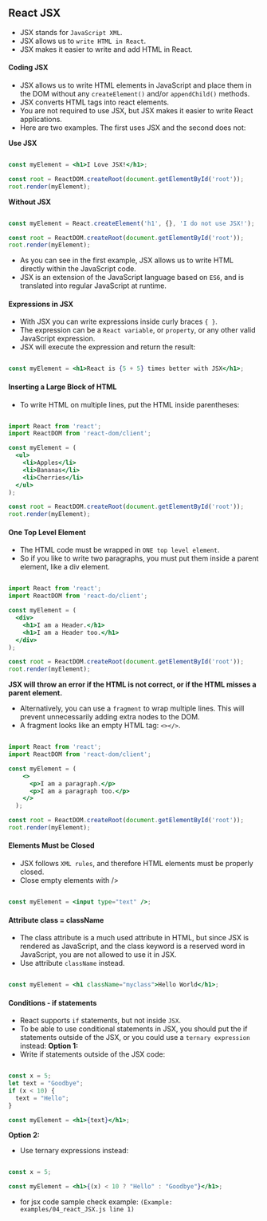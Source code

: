## React JSX

- JSX stands for `JavaScript XML`.
- JSX allows us to `write HTML in React`.
- JSX makes it easier to write and add HTML in React.

#### Coding JSX
- JSX allows us to write HTML elements in JavaScript and place them in the DOM without any `createElement()`  and/or `appendChild()` methods.
- JSX converts HTML tags into react elements.
- You are not required to use JSX, but JSX makes it easier to write React applications.
- Here are two examples. The first uses JSX and the second does not:

**Use JSX**

```jsx

const myElement = <h1>I Love JSX!</h1>;

const root = ReactDOM.createRoot(document.getElementById('root'));
root.render(myElement);

```

**Without JSX**

```jsx

const myElement = React.createElement('h1', {}, 'I do not use JSX!');

const root = ReactDOM.createRoot(document.getElementById('root'));
root.render(myElement);

```
- As you can see in the first example, JSX allows us to write HTML directly within the JavaScript code.
- JSX is an extension of the JavaScript language based on `ES6`, and is translated into regular JavaScript at runtime.

#### Expressions in JSX

- With JSX you can write expressions inside curly braces `{ }`.
- The expression can be a `React variable`, or `property`, or any other valid JavaScript expression.
- JSX will execute the expression and return the result:

```jsx

const myElement = <h1>React is {5 + 5} times better with JSX</h1>;

```

#### Inserting a Large Block of HTML

- To write HTML on multiple lines, put the HTML inside parentheses:

```jsx

import React from 'react';
import ReactDOM from 'react-dom/client';

const myElement = (
  <ul>
    <li>Apples</li>
    <li>Bananas</li>
    <li>Cherries</li>
  </ul>
);

const root = ReactDOM.createRoot(document.getElementById('root'));
root.render(myElement);


```

#### One Top Level Element

- The HTML code must be wrapped in `ONE top level element`.
- So if you like to write two paragraphs, you must put them inside a parent element, like a div element.

```jsx

import React from 'react';
import ReactDOM from 'react-do/client';

const myElement = (
  <div>
    <h1>I am a Header.</h1>
    <h1>I am a Header too.</h1>
  </div>
);

const root = ReactDOM.createRoot(document.getElementById('root'));
root.render(myElement);

```

**JSX will throw an error if the HTML is not correct, or if the HTML misses a parent element.**

- Alternatively, you can use a `fragment` to wrap multiple lines. This will prevent unnecessarily adding extra nodes to the DOM.
- A fragment looks like an empty HTML tag: `<></>`.

```jsx

import React from 'react';
import ReactDOM from 'react-dom/client';

const myElement = (
    <>
      <p>I am a paragraph.</p>
      <p>I am a paragraph too.</p>
    </>
  );

const root = ReactDOM.createRoot(document.getElementById('root'));
root.render(myElement);

```

#### Elements Must be Closed

- JSX follows `XML rules`, and therefore HTML elements must be properly closed.
- Close empty elements with />

```jsx

const myElement = <input type="text" />;

```

#### Attribute class = className

- The class attribute is a much used attribute in HTML, but since JSX is rendered as JavaScript, and the class keyword is a reserved word in JavaScript, you are not allowed to use it in JSX.
- Use attribute `className` instead.

```jsx

const myElement = <h1 className="myclass">Hello World</h1>;

```

#### Conditions - if statements

- React supports `if` statements, but not inside `JSX`.
- To be able to use conditional statements in JSX, you should put the if statements outside of the JSX, or you could use a `ternary expression` instead:
  **Option 1:**
- Write if statements outside of the JSX code:

```jsx

const x = 5;
let text = "Goodbye";
if (x < 10) {
  text = "Hello";
}

const myElement = <h1>{text}</h1>;

```

**Option 2:**
- Use ternary expressions instead:

```jsx

const x = 5;

const myElement = <h1>{(x) < 10 ? "Hello" : "Goodbye"}</h1>;

```

- for jsx code sample check example: `(Example: examples/04_react_JSX.js line 1)`


